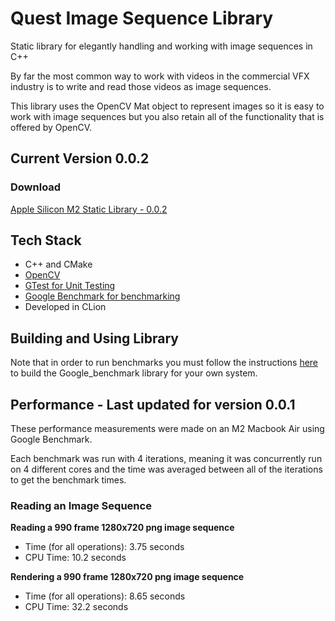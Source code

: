 # Quest Image Sequence Library
Static library for elegantly handling and working with image sequences in C++  
  
By far the most common way to work with videos in the commercial VFX industry is to write and read those videos as 
image sequences.  
  
This library uses the OpenCV Mat object to represent images so it is easy to work with image sequences
but you also retain all of the functionality that is offered by OpenCV.

## Current Version 0.0.2
### Download
[Apple Silicon M2 Static Library - 0.0.2](versions/lib_quest_image_sequence_0_0_2)

## Tech Stack
- C++ and CMake
- [OpenCV](https://opencv.org/)
- [GTest for Unit Testing](https://github.com/google/googletest)
- [Google Benchmark for benchmarking](https://github.com/google/benchmark/tree/main)
- Developed in CLion

## Building and Using Library
Note that in order to run benchmarks you must follow the instructions [here](https://github.com/google/benchmark)
to build the Google_benchmark library for your own system.

## Performance - Last updated for version 0.0.1
These performance measurements were made on an M2 Macbook Air using Google Benchmark.  
  
Each benchmark was run with 4 iterations, meaning it was concurrently run on 4 different cores and the time was averaged
between all of the iterations to get the benchmark times.

### Reading an Image Sequence
**Reading a 990 frame 1280x720 png image sequence**  
- Time (for all operations): 3.75 seconds
- CPU Time: 10.2 seconds  

**Rendering a 990 frame 1280x720 png image sequence**
- Time (for all operations): 8.65 seconds
- CPU Time: 32.2 seconds